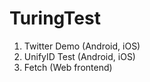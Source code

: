 # TuringTest

1. Twitter Demo (Android, iOS)
2. UnifyID Test (Android, iOS)
3. Fetch (Web frontend)
